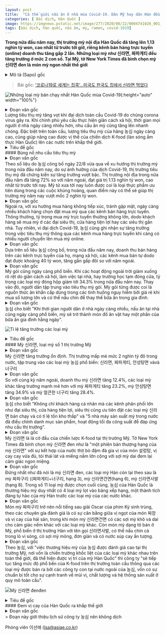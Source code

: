 ```yaml
---
layout: post
title:  "Cả thế giới nấu ăn ở nhà mùa Covid-19. Dân Mỹ hay dân Hàn đều ăn mỳ ở nhà"
categories: [ Bài dịch, Hàn Quốc ]
image: https://imgnews.pstatic.net/image/277/2020/08/22/0004741026_001_20200822093120056.jpg?type=w430
tags: [bài dịch, hàn quốc, nấu ăn, mỳ, ramen, covid-1919]
---
```

**Trong nửa đầu năm nay, thị trường mỳ nội địa Hàn Quốc đã tăng lên 1.13 nghìn tỷ won, cao nhất từ trước tới giờ, riêng kênh bán hàng trực tuyến (online) doanh thu tăng gấp 2 lần. Những loại mỳ như 신라면, 짜파게티 đều tăng trưởng ở mức 2 con số. Tại Mỹ, tờ New York Times đã bình chọn mỳ 신라면 đen là món mỳ ngon nhất thế giới**
<details>
  <summary>Mô tả (Sapo) gốc</summary>
  <p>올해 국내 상반기 라면시장 1조1300억 사상 최대, 온라인 매출 2배↑</p>
  <p>신라면, 짜파게티 등 두 자릿수 성장…집콕 확산에 봉지라면 인기</p>
  <p>뉴욕타임즈, 세계서 가장 맛있는 라면으로 '신라면 블랙' 꼽아</pp>
</details>

> Bài gốc: [‘코로나19로 세계는 집콕’…미국도 한국도 집에서 신라면 먹었다](https://n.news.naver.com/article/277/0004741026)

![Những loại mỳ bán chạy nhất Hàn Quốc mùa Covid-19](https://imgnews.pstatic.net/image/277/2020/08/22/0004741026_001_20200822093120056.jpg?type=w430){:height="auto" width="100%"}

<details>
  <summary>Đoạn văn gốc</summary>
  <p>[아시아경제 이선애 기자] 신종 코로나바이러스감염증(코로나19) 펜데믹(세계적 대유행)으로 라면 소비가 급증하고 있다. 거리두기로 집에서 지내는 ‘집콕’ 생활이 트렌드가 되면서 라면 수요가 급증하고 있는 것. 특히 세계적으로 농심의 신라면 인기가 고공행진하면서 K푸드(식품 한류)의 위상을 드높이고 있다.</p>
</details>
Lượng tiêu thụ mỳ tăng vọt khi đại dịch toàn cầu Covid-19 do chủng corona virus gây ra. Khi chính phủ yêu cầu thực hiện giãn cách xã hội, thời gian mọi người ở nhà ngày càng nhiều hơn, nhu cầu ăn mỳ cũng tăng lên nhanh chóng. Đặc biệt trên toàn cầu, lượng tiêu thụ mỳ của hãng 농심 ngày càng cao, cũng giúp nâng cao được vị thế của chiến dịch K-food (làn sóng ẩm thực Hàn Quốc) lên các nước trên khắp thế giới.

<details>
  <summary>Tiêu đề gốc</summary>
  <p>라면 소비 폭발적 증가</p>
</details>
#### Bùng nổ nhu cầu tiêu thụ mỳ

<details>
  <summary>Đoạn văn gốc</summary>
  <p>22일 농심이 발표한 올해 상반기 라면시장 트렌드에 따르면 코로나19 영향으로 라면 소비가 늘어나면서 라면시장은 큰 폭의 성장을 보였다. 올 상반기 국내 라면시장은 전년 대비 7.2%가 늘어난 약 1조1300억원 규모를 보이며, 반기 실적으로 역대 최대 기록을 달성했다. 2조원대에서 횡보하는 라면시장에서 이 같은 반짝 성장은 ‘위기에 강한 식품’ 이라는 라면의 특징을 또 한 번 증명했다.
</p>
</details>
Theo số liệu do 농심 công bố ngày 22/8 vừa qua về xu hướng thị trường mỳ trong nửa đầu năm nay, do sự ảnh hưởng của dịch Covid-19, thị trường tiêu thụ mỳ đã chứng kiến sự tăng trưởng vượt bậc. Thị trường nội địa trong nửa đầu năm đã tăng 72% so với năm ngoái, đạt giá trị 1.13 nghìn tỷ won, cao nhất từ trước tới nay. Mỳ từ xưa tới nay luôn được coi là loại thực phẩm ưu tiên dùng trong các cuộc khủng hoảng, quan điểm này có thể sẽ giúp thị trường mỳ năm nay vượt mốc 2 nghìn tỷ won.

<details>
  <summary>Đoạn văn gốc</summary>
  <p>또한 비대면(언택트) 소비가 확산하면서 온라인에서 라면을 주문하는 소비자들도 늘어났다. 라면은 제품 특성상 주로 대형마트나 집 근처 편의점, 슈퍼마켓에서 구매가 이뤄지기 때문에 온라인 판매 비중은 크지 않다. 하지만 코로나19로 소비자들의 장보기가 온라인으로 옮겨가면서 농심의 온라인 라면 판매도 증가했다.</p>
</details>
Ngoài ra, với xu hướng mua hàng không tiếp xúc, tránh gặp mặt, ngày càng nhiều khách hàng chọn đặt mua mỳ qua các kênh bán hàng trực tuyến. Thông thường, tỷ trọng mua mỳ trực tuyến thường không lớn, dodo khách hàng sẽ mua mỳ ở các đại siêu thị, cửa hàng tiện lợi hay các siêu thị gần nhà. Tuy nhiên, vì đại dịch Covid-19, 농심 cũng ghi nhận sự tăng trưởng trong việc tiêu thụ mỳ thông qua các kênh mua hàng trực tuyến khi càng có nhiều người chuyển lên mua mỳ online.

<details>
  <summary>Đoạn văn gốc</summary>
  <p>농심은 자체 출고데이터 기준, 올해 상반기 국내 라면매출 중 온라인 채널에 판매한 매출은 약 400억원 수준으로 전년 대비 2배 가까이 증가했다고 밝혔다. 소셜커머스에서부터 오픈마켓까지 국내 주요 온라인 채널에서 골고루 매출이 늘었다.</p>
</details>
Dựa trên số liệu 농심 công bố, trong nửa đầu năm nay, doanh thu bán hàng trên các kênh trực tuyến của họ, mạng xã hội, các kênh mua bán tự dodo đạt được khoảng 40 tỷ won, tăng gần gấp đôi so với năm ngoái. 

<details>
  <summary>Đoạn văn gốc</summary>
  <p>봉지라면의 인기도 높았다. 재택근무, 개학연기 등 거리두기로 야외활동이 크게 줄어들면서 올해 상반기 라면시장 용기면 매출 비중은 34.3%로 떨어졌다. 반면 소비는 봉지면으로 집중됐다. 봉지면은 용기면 대비 저렴한 가격에 양이 많고, 집에서 한끼 식사 대용으로 끓여 먹을 수 있어 위기상황에서 가장 먼저 찾는 비상식량으로 평가받는다.</p>
</details>
Mỳ gói cũng ngày càng phổ biến. Khi các hoạt động ngoài trời giảm xuống rõ rệt do giãn cách xã hội, làm việc tại nhà, hay trường học tạm đóng cửa, tỷ trọng các loại mỳ đóng hộp giảm tới 34.3% trong nửa đầu năm nay. Thay vào đó, người dân tập trung vào tiêu thụ mỳ gói. Mỳ gói từng được coi là nguồn thức ăn khẩn cấp dùng trong các tình huống nguy hiểm bởi giá rẻ khi mua số lượng lớn và có thể nấu chín để thay thế bữa ăn trong gia đình.

<details>
  <summary>Đoạn văn gốc</summary>
  <p>농심 관계자는 “집에 머무르는 시간에 늘어나면서 이른바 집쿡(집에서 요리)이 일상화됐고, 라면도 간식의 개념에서 벗어나 식사나 요리개념으로 자리 잡게 됐다”고 말했다.</p>
</details>
농심 cho biết "Khi thời gian người dân ở nhà ngày càng nhiều, nấu ăn tại nhà cũng ngày càng phổ biến, mỳ sẽ trờ thành món đồ ăn vặt hay một phần của bữa ăn gia đình hằng ngày".

![Tỉ lệ tăng trưởng các loại mỳ](https://imgnews.pstatic.net/image/277/2020/08/22/0004741026_003_20200822093120125.jpg?type=w430)

<details>
  <summary>Tiêu đề gốc</summary>
  <p>역시 신라면…미국도, 한국도 1위 라면</p>
</details>
#### Mỳ 신라면, loại mỳ số 1 thị trường Mỹ

<details>
  <summary>Đoạn văn gốc</summary>
  <p>신라면이 스테디셀러 진가를 제대로 발휘했다. 2조원대에 정체된 국내 라면시장이 코로나19를 만나면서 특수를 누렸고, 대부분 신라면, 짜파게티, 안성탕면, 너구리 등 농심 인기제품들로 쏠림현상이 나타났다.</p>
</details>
Mỳ 신라면 tăng trưởng ổn định. Thị trường mấp mé mức 2 nghìn tỷ đô trong nước, tập trung vào các loại mỳ 농심 phổ biến: 신라면, 짜파게티, 안성탕면 vàvà 너구리

<details>
  <summary>Đoạn văn gốc</summary>
  <p>신라면은 올해 상반기 매출이 전년 동기 대비 12.4% 성장했고, 짜파게티는 23.2%, 안성탕면은 34.9%, 얼큰한 너구리는 28.4%의 성장률로 압도적인 우위를 보였다.</p>
</details>
So với cùng kỳ năm ngoái, doanh thu mỳ 신라면 tăng 12.4%, các loại mỳ khác tăng trưởng mạnh mẽ hơn với mỳ 짜파게티 tăng 23.2%, mỳ 안성탕면 tăng 34.9% và mỳ 얼큰한 너구리 tăng 28.4%.

<details>
  <summary>Đoạn văn gốc</summary>
  <p>농심 관계자는 “소비자들뿐만 아니라 대형마트, 편의점, 슈퍼마켓 등 유통채널에서도 가장 잘 팔리고 회전율이 좋은 신라면을 최우선으로 주문했다” 며 “농심은 국내 5개 라면공장을 풀가동하고 생산품목을 조정하면서 수요에 적극 대응했다”고 말했다.</p>
</details>
농심 cho biết "Không chỉ khách hàng cá nhân mà các kênh phân phối lớn như đại siêu thị, cửa hàng tiện lợi, siêu thị cũng ưu tiên đặt các loại mỳ 신라면 bán chạy và có tỉ lệ tồn kho thấp" và "5 nhà máy sản xuất mỳ trong nước đã điều chỉnh danh mục sản phẩm, hoạt động tối đa công suất để đáp ứng nhu cầu thị trường".

<details>
  <summary>Đoạn văn gốc</summary>
  <p>신라면 미국 시장에서도 K푸드로서의 진가를 보였다. 뉴욕타임즈는 신라면블랙을 ‘신라면의 프리미엄 버전’으로 소개하면서 설렁탕 후첨양념이 들어간 진한 소고기 육수와 적절한 매콤함, 슬라이스 마늘과 큼지막한 버섯 조각, 쫄깃한 면발이 주는 훌륭한 식감의 조합을 매력으로 평가했다.</p>
</details>
Mỳ 신라면 là lá cờ đầu của chiến lược K-food tại thị trường Mỹ. Tờ New York Times đã bình chọn mỳ 신라면 đen như là "một phiên bản thượng hạng của mỳ 신라면" với sự kết hợp của nước thịt bò đậm đà gia vị của món 설렁탕, vị cay cay vừa đủ, tỏi thái lát và miếng nấm lớn cộng với sợi mỳ dai đem lại cảm giác ngon miệng.

<details>
  <summary>Đoạn văn gốc</summary>
  <p>신라면블랙에 이어 농심 짜파구리(짜파게티+너구리, 3위), 신라면건면(6위), 신라면사발(8위)이 순위권에 이름을 올리며 눈길을 끌었다. 전체 11개 제품 중 농심 브랜드 4개가 한국 제품으로는 유일하게 랭킹에 오르며 한국 라면의 자존심을 세웠다.</p>
</details>
Đứng nhất như đã nói là mỳ 신라면 đen, các loại mỳ Hàn còn lại theo sau là mỳ 짜파구리 ((짜파게티+너구리, hạng 3), mỳ 신라면건면(hạng 6), mỳ 신라면사발 (hạng 8). Trong số 11 loại mỳ được chọn cuối cùng, 농심 của Hàn Quốc là thương hiệu mỳ duy nhất có 4 loại mỳ lọt vào bảng xếp hạng, một thành tích đáng tự hào của mỳ Hàn trước các loại mỳ của các nước khác.

<details>
  <summary>Đoạn văn gốc</summary>
  <p>‘짜파구리’는 오스카상을 받은 영화 기생충으로 유명해진 라면으로 짜장의 단맛과 매콤한 해물맛이 균형을 이룬다고 평가했고, ‘신라면건면’은 열풍건조된 건면이 다른 제품 대비 쫄깃하고 건강한 맛이라고 설명했다. 미국에서 파는 사발면 형태(Bowl)의 ‘신라면사발’은 한국에서 가장 인기있는 신라면의 용기면으로 전자레인지 조리라 간편하고 얇은 면발과 매콤한 국물이 인상적이라고 언급했다.</p>
</details>
Món mỳ 짜파구리 trở nên nổi tiếng sau giải Oscar của phim Ký sinh trùng, theo các chuyên gia đánh giá là có sự cân bằng giữa vị ngọt của món 짜장 và vị cay của hải sản, trong khi món mỳ 신라면건면 có các sợi mỳ khô và dai cho cảm giác nếm khác với các loại mỳ khác. Còn món mỳ dạng tô bán ở Mỹ, phổ biến ở thị trường Hàn với tên gọi 신라면사발, có thể nấu chín cả trong lò vi sóng, có sợi mỳ mỏng, đơn giản và có nước súp cay ấn tượng. 

<details>
  <summary>Đoạn văn gốc</summary>
  <p>농심 관계자는 “전 세계 라면 격전지인 미국 시장에서 농심 브랜드의 좋은 평가는 곧 한국 라면의 위상과도 연결된다”며 “경쟁 우위의 맛과 품질, 생산시스템을 자랑하는 농심의 해외사업 경쟁력을 바탕으로 세계 시장에서 K푸드의 인기를 지속해서 높여나가겠다”고 말했다.</p>
</details>
Theo 농심, với "việc thương hiệu mỳ của 농심 được đánh giá cao tại thị trường Mỹ, nơi vốn là chiến trường khốc liệt của các loại mỳ khác nhau trên toàn thế giới, đã thể hiện được vị trí của mỳ Hàn Quốc" thì công ty "sẽ tiếp tục tăng mức độ phổ bến của K-food trên thị trường toàn cầu thông qua các loại mỳ được bán ra bởi các công ty con tại nước ngoài của 농심, vốn có sự chuẩn bị tốt cho sự cạnh tranh về mùi vị, chất lượng và hệ thống sản xuất ở quy mô toàn cầu".

![Mỳ 신라면 đenđen](https://imgnews.pstatic.net/image/277/2020/08/22/0004741026_004_20200822093120161.jpg?type=w430)
<details>
  <summary>Tiêu đề gốc</summary>
  <p>세계 한국의 매운맛 전파</p>
</details>
#### Đem vị cay của Hàn Quốc ra khắp thế giới

<details>
  <summary>Đoạn văn gốc</summary>
  <p>농심이 해외에 처음 수출한 시기는 1971년. 당시 농심은 국내 인기 라면인 소고기라면을 미국에 수출했고 주로 한인 시장에 타깃을 맞췄다. 10여년간 꾸준한 시장을 개척해 1980년대 너구리, 안성탕면, 짜파게티, 신라면 등 농심의 주요 브랜드들이 성공적으로 안착할 수 있었다. 1984년 샌프란시스코에 영업사무소를 만들었으며, 1994년에는 농심의 첫 해외 법인인 미국 법인(LA)을 설립했다.</p>
  <p>농심이 미국 시장에 법인을 세우고 24년만에 주류 시장(메인스트림) 매출이 아시안 시장을 앞질렀다. 작년엔 주류 시장 점유율이 62%로 아시안 시장(38%)을 압도했다. 월마트 등 현지 대형 시장으로 판매를 확대한 것이 주효했다.</p>
  <p>주류 시장 공략의 기폭제가 된 것은 바로 월마트와의 거래다. 신라면이 월마트에 처음 판매된 시기는 2013년. 당시 7개 매장에서 테스트 판매를 시작한 것이 월마트 거래의 시초였다.</p>
  <p>농심 관계자는 “월마트는 제품에 대한 검증이 까다롭기로 유명하고 테스트 판매에서 실패하면 영원히 입점할 수 없다”면서 “회사의 경영 상황까지 확인하기 때문에 세계 수많은 브랜드 중 월마트에 입점되는 제품은 몇 가지 되지 않는다”며 당시 상황을 전했다.</p>
  <p>농심은 월마트 직거래에 힘입어 2017년에 업계 최초로 미국 전역 월마트 전 점포 입점을 완료했다. 4000여개의 월마트 대형매장부터 시작해 소도시 중소형 시장까지 제품 입점을 모두 마쳤다.</p>
  <p>월마트 전 매장에 신라면이 입점된 것은 그만큼 신라면의 브랜드 파워가 글로벌 무대에서 통하고 있다는 것으로 해석된다. 실제로 월마트가 미국 전역에서 판매하는 식품은 코카콜라, 네슬레, 펩시, 켈로그, 하인즈 등 세계적인 식품 브랜드뿐이다. 신라면은 미국 현지에서 글로벌 브랜드와 어깨를 나란히 하며 가치를 인정받은 셈이다.</p>
  <p>세계 최고 유통 기업이 선택했다는 점은 신라면의 가장 큰 경쟁력이 됐다. 이후 신라면은 미 국방부와 국회의사당 등 주요 정부기관 매점에 라면 최초로 입점하는 쾌거도 달성했다.</p>
  <p>농심 관계자는 “2005년 LA공장을 가동하고 10여년 간 서부 및 교포 시장을 중심으로 판매망을 넓혀왔다면, 지금은 동부 대도시를 비롯해 북부 알래스카, 태평양 하와이까지 미국 전역에 유통망을 구축했다”며 “신라면은 이제 한인 사회를 넘어 미국 소비자들이 먼저 알고 사가는 글로벌 제품 대열에 올랐다”고 강조했다.</p>
  <p>한편 농심은 중국과 미국, 일본, 동남아, 유럽 등 전 세계 약 100여개 국가에 라면을 수출하고 있다. 신라면은 대표적인 K푸드로 세계에 한국의 매운맛을 전파하고 있으며, 연간 국내외 약 7600억원의 매출을 올리고 있다.</p>
</details>
> Đoạn này giới thiệu lịch sử công ty 농심 nên không dịch

Phóng viên 이선애 (lsa@asiae.co.kr)
